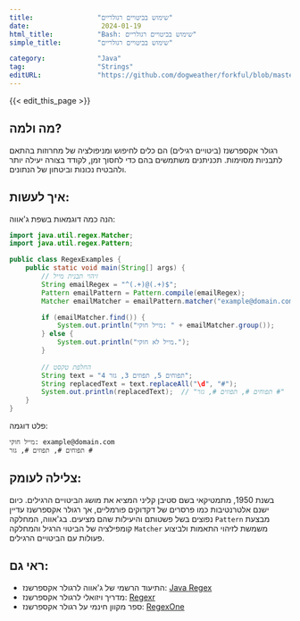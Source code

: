 ```yaml
---
title:                "שימוש בביטויים רגולריים"
date:                  2024-01-19
html_title:           "Bash: שימוש בביטויים רגולריים"
simple_title:         "שימוש בביטויים רגולריים"

category:             "Java"
tag:                  "Strings"
editURL:              "https://github.com/dogweather/forkful/blob/master/content/he/java/using-regular-expressions.md"
---
```


{{< edit_this_page >}}

## מה ולמה?
רגולר אקספרשנז (ביטויים רגילים) הם כלים לחיפוש ומניפולציה של מחרוזות בהתאם לתבניות מסוימות. תכניתנים משתמשים בהם כדי לחסוך זמן, לקודד בצורה יעילה יותר ולהבטיח נכונות וביטחון של הנתונים.

## איך לעשות:
הנה כמה דוגמאות בשפת ג'אווה:

```java
import java.util.regex.Matcher;
import java.util.regex.Pattern;

public class RegexExamples {
    public static void main(String[] args) {
        // זיהוי תבנית מייל
        String emailRegex = "^(.+)@(.+)$";
        Pattern emailPattern = Pattern.compile(emailRegex);
        Matcher emailMatcher = emailPattern.matcher("example@domain.com");

        if (emailMatcher.find()) {
            System.out.println("מייל חוקי: " + emailMatcher.group());
        } else {
            System.out.println("מייל לא חוקי.");
        }
        
        // החלפת טקסט
        String text = "תפוחים 5, תפוזים 3, גזר 4";
        String replacedText = text.replaceAll("\d", "#");
        System.out.println(replacedText);  // "תפוחים #, תפוזים #, גזר #"
    }
}
```
פלט דוגמה:
```
מייל חוקי: example@domain.com
תפוחים #, תפוזים #, גזר #
```

## צלילה לעומק:
בשנת 1950, מתמטיקאי בשם סטיבן קליני המציא את מושג הביטויים הרגילים. כיום ישנם אלטרנטיבות כמו פרסרים של דקדוקים פורמליים, אך רגולר אקספרשנז עדיין נפוצים בשל פשטותם והיעילות שהם מציעים. בג'אווה, המחלקה `Pattern` מבצעת קומפילציה של הביטוי הרגיל והמחלקה `Matcher` משמשת לזיהוי התאמות ולביצוע פעולות עם הביטויים הרגילים.

## ראי גם:
- התיעוד הרשמי של ג'אווה לרגולר אקספרשנז: [Java Regex](https://docs.oracle.com/en/java/javase/16/docs/api/java.base/java/util/regex/Pattern.html)
- מדריך ויזואלי לרגולר אקספרשנז: [Regexr](https://regexr.com/)
- ספר מקוון חינמי על רגולר אקספרשנז: [RegexOne](https://regexone.com/)
